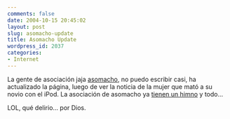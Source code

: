 ```yaml
---
comments: false
date: 2004-10-15 20:45:02
layout: post
slug: asomacho-update
title: Asomacho Update
wordpress_id: 2037
categories:
- Internet
---
```


La gente de asociación jaja [asomacho](http://www.asomacho.com), no puedo escribir casi, ha actualizado la página, luego de ver la noticia de la mujer que mató a su novio con el iPod. La asociación de asomacho ya [tienen un himno](http://www.asomacho.com/No_Te_Modernices.mp3) y todo…





LOL, qué delirio… por Dios.




 
